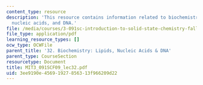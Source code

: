 ```yaml
---
content_type: resource
description: 'This resource contains information related to biochemistry: lipids,
  nucleic acids, and DNA.'
file: /media/courses/3-091sc-introduction-to-solid-state-chemistry-fall-2010/3ee9190e45691927856313f966209d22_MIT3_091SCF09_lec32.pdf
file_type: application/pdf
learning_resource_types: []
ocw_type: OCWFile
parent_title: '32. Biochemistry: Lipids, Nucleic Acids & DNA'
parent_type: CourseSection
resourcetype: Document
title: MIT3_091SCF09_lec32.pdf
uid: 3ee9190e-4569-1927-8563-13f966209d22
---
```

